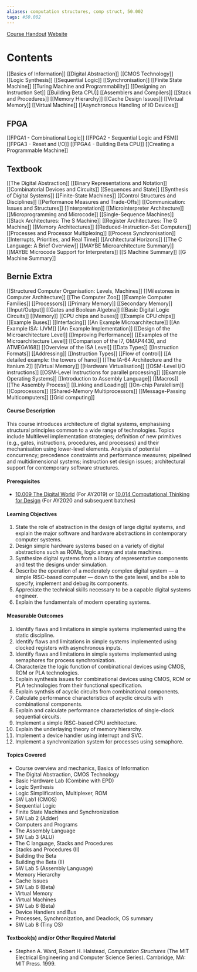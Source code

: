 ```yaml
---
aliases: computation structures, comp struct, 50.002
tags: #50.002
---
```

[Course Handout](https://docs.google.com/document/d/1Ye80CY1Ppvgr6_85lexZsFCkg7rU6UNwYrnt08IYAZo/edit#)
[Website](https://natalieagus.github.io/50002/)
# Contents
[[Basics of Information]]
[[Digital Abstraction]]
[[CMOS Technology]]
[[Logic Synthesis]]
[[Sequential Logic]]
[[Synchronisation]]
[[Finite State Machine]]
[[Turing Machine and Programmability]]
[[Designing an Instruction Set]]
[[Building Beta CPU]]
[[Assemblers and Compilers]]
[[Stack and Procedures]]
[[Memory Hierarchy]]
[[Cache Design Issues]]
[[Virtual Memory]]
[[Virtual Machine]]
[[Asynchronous Handling of IO Devices]]
## FPGA
[[FPGA1 - Combinational Logic]]
[[FPGA2 - Sequential Logic and FSM]]
[[FPGA3 - Reset and I/O]]
[[FPGA4 - Building Beta CPU]]
[[Creating a Programmable Machine]]
## Textbook

[[The Digital Abstraction]]
[[Binary Representations and Notation]]
[[Combinatorial Devices and Circuits]]
[[Sequences and State]]
[[Synthesis of Digital Systems]]
[[Finite-State Machines]]
[[Control Structures and Disciplines]]
[[Performance Measures and Trade-Offs]]
[[Communication: Issues and Structures]]
[[Interpretation]]
[[Microinterpreter Architecture]]
[[Microprogramming and Microcode]]
[[Single-Sequence Machines]]
[[Stack Architectures: The S Machine]]
[[Register Architectures: The G Machine]]
[[Memory Architectures]]
[[Reduced-Instruction-Set Computers]]
[[Processes and Processor Multiplexing]]
[[Process Synchronisation]]
[[Interrupts, Priorities, and Real Time]]
[[Architectural Horizons]]
[[The C Language: A Brief Overview]]
[[MAYBE Microarchitecture Summary]]
[[MAYBE Microcode Support for Interpreters]]
[[S Machine Summary]]
[[G Machine Summary]]

## Bernie Extra
[[Structured Computer Organisation: Levels, Machines]]
[[Milestones in Computer Architecture]]
[[The Computer Zoo]]
[[Example Computer Families]]
[[Processors]]
[[Primary Memory]]
[[Secondary Memory]]
[[Input/Output]]
[[Gates and Boolean Algebra]]
[[Basic Digital Logic Circuits]]
[[Memory]]
[[CPU chips and buses]]
[[Example CPU chips]]
[[Example Buses]]
[[Interfacing]]
[[An Example Microarchitecture]]
[[An Example ISA: IJVM]]
[[An Example Implementation]]
[[Design of the Microarchitecture Level]]
[[Improving Performance]]
[[Examples of the Microarchitecture Level]]
[[Comparison of the I7, OMAP4430, and ATMEGA168]]
[[Overview of the ISA Level]]
[[Data Types]]
[[Instruction Formats]]
[[Addressing]]
[[Instruction Types]]
[[Flow of control]]
[[A detailed example: the towers of hanoi]]
[[The IA-64 Architecture and the Itanium 2]]
[[Virtual Memory]]
[[Hardware Virtualisation]]
[[OSM-Level I/O instructions]]
[[OSM-Level Instructions for parallel processing]]
[[Example Operating Systems]]
[[Introduction to Assembly Language]]
[[Macros]]
[[The Assembly Process]]
[[Linking and Loading]]
[[On-chip Paralellism]]
[[Coprocessors]]
[[Shared-Memory Multiprocessors]]
[[Message-Passing Multicomputers]]
[[Grid computing]]


#### Course Description

This course introduces architecture of digital systems, emphasising structural principles common to a wide range of technologies. Topics include Multilevel implementation strategies; definition of new primitives (e.g., gates, instructions, procedures, and processes) and their mechanisation using lower-level elements. Analysis of potential concurrency; precedence constraints and performance measures; pipelined and multidimensional systems; instruction set design issues; architectural support for contemporary software structures.

#### Prerequisites

-   [10.009 The Digital World](https://smt.sutd.edu.sg/education/undergraduate/courses/10009-digital-world) (For AY2019) or [10.014 Computational Thinking for Design](https://sutd.edu.sg/Admissions/Undergraduate/Unique-Curriculum/Freshmore-Subjects/Computational-Thinking-for-Design) (For AY2020 and subsequent batches)

#### Learning Objectives

1.  State the role of abstraction in the design of large digital systems, and explain the major software and hardware abstractions in contemporary computer systems.
2.  Design simple hardware systems based on a variety of digital abstractions such as ROMs, logic arrays and state machines.
3.  Synthesize digital systems from a library of representative components and test the designs under simulation.
4.  Describe the operation of a moderately complex digital system — a simple RISC-based computer — down to the gate level, and be able to specify, implement and debug its components.
5.  Appreciate the technical skills necessary to be a capable digital systems engineer.
6.  Explain the fundamentals of modern operating systems.

#### Measurable Outcomes

1.  Identify flaws and limitations in simple systems implemented using the static discipline.
2.  Identify flaws and limitations in simple systems implemented using clocked registers with asynchronous inputs.
3.  Identify flaws and limitations in simple systems implemented using semaphores for process synchronization.
4.  Characterize the logic function of combinational devices using CMOS, ROM or PLA technologies.
5.  Explain synthesis issues for combinational devices using CMOS, ROM or PLA technologies from their functional specification.
6.  Explain synthsis of acyclic circuits from combinational components.
7.  Calculate performance characteristics of acyclic circuits with combinational components.
8.  Explain and calculate performance characteristics of single-clock sequential circuits.
9.  Implement a simple RISC-based CPU architecture.
10.  Explain the underlaying theory of memory hierarchy.
11.  Implement a device handler using interrupt and SVC.
12.  Implement a synchronization system for processes using semaphore.

#### Topics Covered

-   Course overview and mechanics, Basics of Information
-   The Digital Abstraction, CMOS Technology
-   Basic Hardware Lab (Combine with EPD)
-   Logic Synthesis
-   Logic Simplification, Multiplexer, ROM
-   SW Lab1 (CMOS)
-   Sequential Logic
-   Finite State Machines and Synchronization
-   SW Lab 2 (Adder)
-   Computers and Programs
-   The Assembly Language
-   SW Lab 3 (ALU)
-   The C language, Stacks and Procedures
-   Stacks and Procedures (II)
-   Building the Beta
-   Building the Beta (II)
-   SW Lab 5 (Assembly Language)
-   Memory Hierarchy
-   Cache Issues
-   SW Lab 6 (Beta)
-   Virtual Memory
-   Virtual Machines
-   SW Lab 6 (Beta)
-   Device Handlers and Bus
-   Processes, Synchronization, and Deadlock, OS summary
-   SW Lab 8 (Tiny OS)

#### Textbook(s) and/or Other Required Material

-   Stephen A. Ward, Robert H. Halstead, _Computation Structures_ (The MIT Electrical Engineering and Computer Science Series). Cambridge, MA: MIT Press. 1999.
